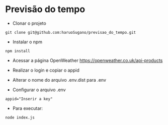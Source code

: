 # Previsão do tempo

* Clonar o projeto
```
git clone git@github.com:haruoSugano/previsao_do_tempo.git
```

* Instalar o npm
```
npm install
```
* Acessar a página OpenWeather https://openweather.co.uk/api-products
  
* Realizar o login e copiar o appid
  
* Alterar o nome do arquivo .env.dist para .env
  
* Configurar o arquivo .env
```
appid="Inserir a key"
```

* Para executar:
```
node index.js
```
